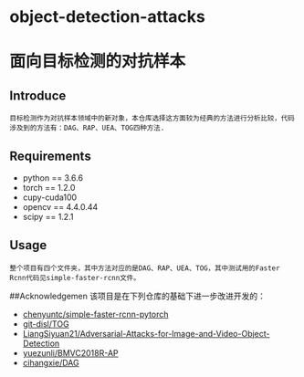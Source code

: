 # object-detection-attacks
# 面向目标检测的对抗样本
## Introduce

    目标检测作为对抗样本领域中的新对象，本仓库选择这方面较为经典的方法进行分析比较，代码涉及到的方法有：DAG、RAP、UEA、TOG四种方法.

## Requirements

* python == 3.6.6
* torch == 1.2.0 
* cupy-cuda100
* opencv == 4.4.0.44
* scipy == 1.2.1

## Usage
    
    整个项目有四个文件夹，其中方法对应的是DAG、RAP、UEA、TOG，其中测试用的Faster Rcnn代码见simple-faster-rcnn文件。

##Acknowledgemen
    该项目是在下列仓库的基础下进一步改进开发的：

* [chenyuntc/simple-faster-rcnn-pytorch](https://github.com/chenyuntc/simple-faster-rcnn-pytorch)
* [git-disl/TOG](https://github.com/git-disl/TOG)
* [LiangSiyuan21/Adversarial-Attacks-for-Image-and-Video-Object-Detection](https://github.com/LiangSiyuan21/Adversarial-Attacks-for-Image-and-Video-Object-Detection/tree/master/img_attack_with_attention)
* [yuezunli/BMVC2018R-AP](https://github.com/yuezunli/BMVC2018R-AP#requirements)
* [cihangxie/DAG](https://github.com/cihangxie/DAG)


